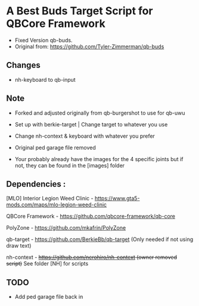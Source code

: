 # A Best Buds Target Script for QBCore Framework

- Fixed Version qb-buds.
- Original from: https://github.com/Tyler-Zimmerman/qb-buds
## Changes
- nh-keyboard to qb-input


## Note

- Forked and adjusted originally from qb-burgershot to use for qb-uwu

- Set up with berkie-target | Change target to whatever you use

- Change nh-context & keyboard with whatever you prefer

- Original ped garage file removed

- Your probably already have the images for the 4 specific joints but if not, they can be found in the [images] folder

## Dependencies :

[MLO] Interior Legion Weed Clinic - https://www.gta5-mods.com/maps/mlo-legion-weed-clinic

QBCore Framework - https://github.com/qbcore-framework/qb-core

PolyZone - https://github.com/mkafrin/PolyZone

qb-target - https://github.com/BerkieBb/qb-target (Only needed if not using draw text)

nh-context - ~~https://github.com/nerohiro/nh-context (owner removed script)~~ See folder [NH] for scripts


## TODO

- Add ped garage file back in

